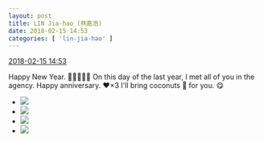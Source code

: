 ```yaml
---
layout: post
title: LIN Jia-hao (林嘉浩)
date: 2018-02-15 14:53
categories: [ 'lin-jia-hao' ]
---
```


<div class="weibo-info">
  <a href="https://weibo.com/6210352257/G3ellyOZw">2018-02-15 14:53</a>
</div>

Happy New Year. :tada::fireworks:🎊:balloon:🍾️ On this day of the last year, I met all of you in the agency. Happy anniversary. :heart:×3 I'll bring coconuts 🥥 for you. :yum:

<!-- more -->

<ul class="weibo-pic-list-2">
  <li class="weibo-pic">
    <a href="https://wx3.sinaimg.cn/mw690/006Mi0jTgy1foh4rbdz2pj32qj3nd4qr.jpg"><img src="https://wx3.sinaimg.cn/thumb150/006Mi0jTgy1foh4rbdz2pj32qj3nd4qr.jpg"/></a>
  </li>
  <li class="weibo-pic">
    <a href="https://wx3.sinaimg.cn/mw690/006Mi0jTgy1foh4rfniikj32nm3rcu0x.jpg"><img src="https://wx3.sinaimg.cn/thumb150/006Mi0jTgy1foh4rfniikj32nm3rcu0x.jpg"/></a>
  </li>
  <li class="weibo-pic">
    <a href="https://wx4.sinaimg.cn/mw690/006Mi0jTgy1foh4rno5pkj32c0340u10.jpg"><img src="https://wx4.sinaimg.cn/thumb150/006Mi0jTgy1foh4rno5pkj32c0340u10.jpg"/></a>
  </li>
  <li class="weibo-pic">
    <a href="https://wx4.sinaimg.cn/mw690/006Mi0jTgy1foh4r68m9pj30np0hsdml.jpg"><img src="https://wx4.sinaimg.cn/thumb150/006Mi0jTgy1foh4r68m9pj30np0hsdml.jpg"/></a>
  </li>
</ul>
